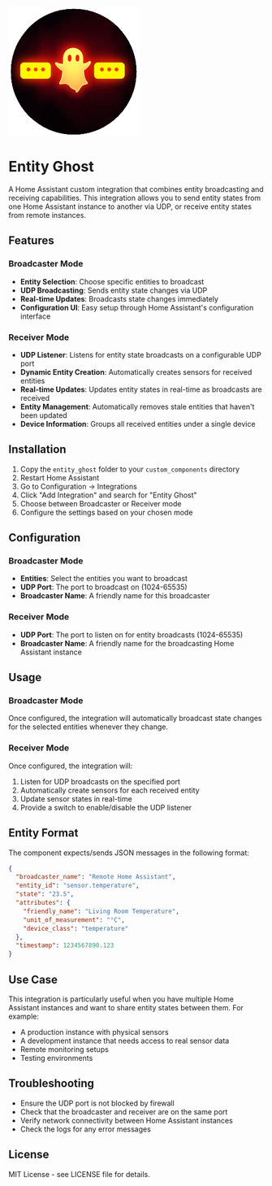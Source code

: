 ![image](https://github.com/HAEdwin/homeassistant-entity_ghost/blob/main/icon.png)
# Entity Ghost

A Home Assistant custom integration that combines entity broadcasting and receiving capabilities. This integration allows you to send entity states from one Home Assistant instance to another via UDP, or receive entity states from remote instances.

## Features

### Broadcaster Mode
- **Entity Selection**: Choose specific entities to broadcast
- **UDP Broadcasting**: Sends entity state changes via UDP
- **Real-time Updates**: Broadcasts state changes immediately
- **Configuration UI**: Easy setup through Home Assistant's configuration interface

### Receiver Mode
- **UDP Listener**: Listens for entity state broadcasts on a configurable UDP port
- **Dynamic Entity Creation**: Automatically creates sensors for received entities
- **Real-time Updates**: Updates entity states in real-time as broadcasts are received
- **Entity Management**: Automatically removes stale entities that haven't been updated
- **Device Information**: Groups all received entities under a single device

## Installation

1. Copy the `entity_ghost` folder to your `custom_components` directory
2. Restart Home Assistant
3. Go to Configuration → Integrations
4. Click "Add Integration" and search for "Entity Ghost"
5. Choose between Broadcaster or Receiver mode
6. Configure the settings based on your chosen mode

## Configuration

### Broadcaster Mode
- **Entities**: Select the entities you want to broadcast
- **UDP Port**: The port to broadcast on (1024-65535)
- **Broadcaster Name**: A friendly name for this broadcaster

### Receiver Mode
- **UDP Port**: The port to listen on for entity broadcasts (1024-65535)
- **Broadcaster Name**: A friendly name for the broadcasting Home Assistant instance

## Usage

### Broadcaster Mode
Once configured, the integration will automatically broadcast state changes for the selected entities whenever they change.

### Receiver Mode
Once configured, the integration will:
1. Listen for UDP broadcasts on the specified port
2. Automatically create sensors for each received entity
3. Update sensor states in real-time
4. Provide a switch to enable/disable the UDP listener

## Entity Format

The component expects/sends JSON messages in the following format:

```json
{
  "broadcaster_name": "Remote Home Assistant",
  "entity_id": "sensor.temperature",
  "state": "23.5",
  "attributes": {
    "friendly_name": "Living Room Temperature",
    "unit_of_measurement": "°C",
    "device_class": "temperature"
  },
  "timestamp": 1234567890.123
}
```

## Use Case

This integration is particularly useful when you have multiple Home Assistant instances and want to share entity states between them. For example:
- A production instance with physical sensors
- A development instance that needs access to real sensor data
- Remote monitoring setups
- Testing environments

## Troubleshooting

- Ensure the UDP port is not blocked by firewall
- Check that the broadcaster and receiver are on the same port
- Verify network connectivity between Home Assistant instances
- Check the logs for any error messages

## License

MIT License - see LICENSE file for details.
